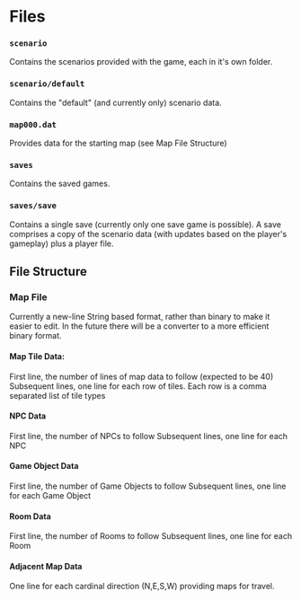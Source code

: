 # Files

### `scenario`

Contains the scenarios provided with the game, each in it's own folder.

### `scenario/default`

Contains the "default" (and currently only) scenario data.

### `map000.dat`

Provides data for the starting map (see Map File Structure)

### `saves`

Contains the saved games.

### `saves/save`

Contains a single save (currently only one save game is possible).
A save comprises a copy of the scenario data (with updates based on the player's gameplay) plus a player file.

## File Structure

### Map File

Currently a new-line String based format, rather than binary to make it easier to edit. 
In the future there will be a converter to a more efficient binary format.

#### Map Tile Data:

First line, the number of lines of map data to follow (expected to be 40)
Subsequent lines, one line for each row of tiles. Each row is a comma separated list of tile types

#### NPC Data

First line, the number of NPCs to follow
Subsequent lines, one line for each NPC

#### Game Object Data

First line, the number of Game Objects to follow
Subsequent lines, one line for each Game Object

#### Room Data

First line, the number of Rooms to follow
Subsequent lines, one line for each Room

#### Adjacent Map Data

One line for each cardinal direction (N,E,S,W) providing maps for travel.
